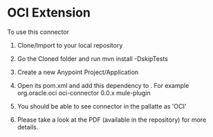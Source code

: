 # OCI Extension

To use this connector

1. Clone/Import to your local repository

2. Go the Cloned folder and run
    mvn install -DskipTests
    
3. Create a new Anypoint Project/Application
4. Open its pom.xml and add this dependency to . For example 
   <dependency>
			<groupId>org.oracle.oci</groupId>
			<artifactId>oci-connector</artifactId>
			<version>0.0.x</version>
			<classifier>mule-plugin</classifier>
		</dependency>
    
5. You should be able to see connector in the pallatte as 'OCI'

6. Please take a look at the PDF (available in the repository) for more details.
